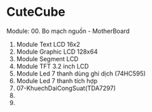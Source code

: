 # CuteCube

Module:
00. Bo mạch nguồn - MotherBoard
01. Module Text LCD 16x2
02. Module Graphic LCD 128x64
03. Module Segment LCD
04. Module TFT 3.2 inch LCD
05. Module Led 7 thanh dùng ghi dịch (74HC595)
06. Module Led 7 thanh tích hợp
07. 07-KhuechDaiCongSuat(TDA7297)
08.
09.
